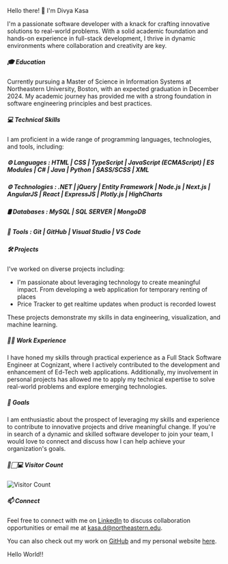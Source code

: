 Hello there! 👋 I'm Divya Kasa

I'm a passionate software developer with a knack for crafting innovative solutions to real-world problems. With a solid academic foundation and hands-on experience in full-stack development, I thrive in dynamic environments where collaboration and creativity are key.
#####  🎓 Education
Currently pursuing a Master of Science in Information Systems at Northeastern University, Boston, with an expected graduation in December 2024. My academic journey has provided me with a strong foundation in software engineering principles and best practices.
#####  💻 Technical Skills
I am proficient in a wide range of programming languages, technologies, and tools, including:

#####  ⚙️ Languages :  HTML | CSS | TypeScript | JavaScript (ECMAScript) | ES Modules | C# | Java | Python | SASS/SCSS | XML
#####  ⚙️ Technologies : .NET | jQuery | Entity Framework | Node.js | Next.js | AngularJS | React | ExpressJS | Plotly.js | HighCharts
#####  🛢️ Databases : MySQL | SQL SERVER | MongoDB
#####  🔧 Tools : Git | GitHub | Visual Studio | VS Code
#####  🛠️ Projects

I've worked on diverse projects including:

- I'm passionate about leveraging technology to create meaningful impact. From developing a web application for temporary renting of places
- Price Tracker to get realtime updates when product is recorded lowest

These projects demonstrate my skills in data engineering, visualization, and machine learning.

#####  👨‍💼 Work Experience

I have honed my skills through practical experience as a Full Stack Software Engineer at Cognizant, where I actively contributed to the development and enhancement of Ed-Tech web applications. Additionally, my involvement in personal projects has allowed me to apply my technical expertise to solve real-world problems and explore emerging technologies.

#####  🚀 Goals

I am enthusiastic about the prospect of leveraging my skills and experience to contribute to innovative projects and drive meaningful change. If you're in search of a dynamic and skilled software developer to join your team, I would love to connect and discuss how I can help achieve your organization's goals.

#####  👀🏻‍💻 Visitor Count

![Visitor Count](https://profile-counter.glitch.me/divyakasa-09/count.svg)


#####  📫 Connect

Feel free to connect with me on [LinkedIn](https://www.linkedin.com/in/divya-kasa/) to discuss collaboration opportunities or email me at [kasa.d@northeastern.edu](mailto:kasa.d@northeastern.edu).

You can also check out my work on [GitHub](https://github.com/divyakasa-09) and my personal website [here](https://divyakasa.com).

<p align="left">Hello World!!</p>
